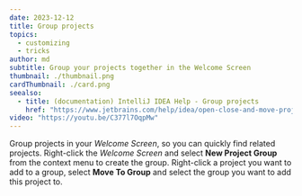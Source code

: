 ```yaml
---
date: 2023-12-12
title: Group projects
topics:
  - customizing
  - tricks
author: md
subtitle: Group your projects together in the Welcome Screen
thumbnail: ./thumbnail.png
cardThumbnail: ./card.png
seealso:
  - title: (documentation) IntelliJ IDEA Help - Group projects
    href: "https://www.jetbrains.com/help/idea/open-close-and-move-projects.html#group-projects"
video: "https://youtu.be/C377l7OqpMw"
---
```


Group projects in your _Welcome Screen_, so you can quickly find related projects. Right-click the _Welcome Screen_ and select **New Project Group** from the context menu to create the group. Right-click a project you want to add to a group, select **Move To Group** and select the group you want to add this project to.
